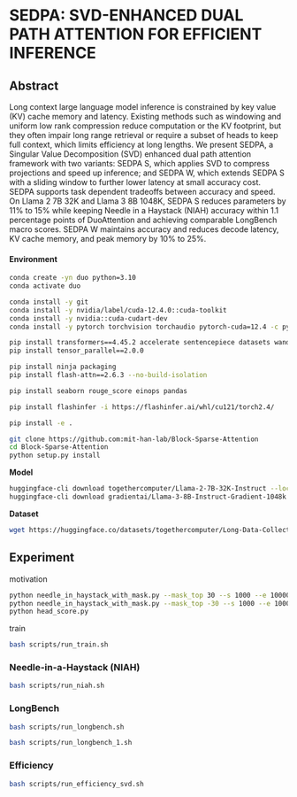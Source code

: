 # SEDPA: SVD-ENHANCED DUAL PATH ATTENTION FOR EFFICIENT INFERENCE


## Abstract
Long context large language model inference is constrained by key value (KV) cache memory and latency. Existing methods such as windowing and uniform low rank compression reduce computation or the KV footprint, but they often impair long range retrieval or require a subset of heads to keep full context, which limits efficiency at long lengths. We present SEDPA, a Singular Value Decomposition (SVD) enhanced dual path attention framework with two variants: SEDPA S, which applies SVD to compress projections and speed up inference; and SEDPA W, which extends SEDPA S with a sliding window to further lower latency at small accuracy cost. SEDPA supports task dependent tradeoffs between accuracy and speed. On Llama 2 7B 32K and Llama 3 8B 1048K, SEDPA S reduces parameters by 11% to 15% while keeping Needle in a Haystack (NIAH) accuracy within 1.1 percentage points of DuoAttention and achieving comparable LongBench macro scores. SEDPA W maintains accuracy and reduces decode latency, KV cache memory, and peak memory by 10% to 25%.

#### Environment

```bash
conda create -yn duo python=3.10
conda activate duo

conda install -y git
conda install -y nvidia/label/cuda-12.4.0::cuda-toolkit
conda install -y nvidia::cuda-cudart-dev
conda install -y pytorch torchvision torchaudio pytorch-cuda=12.4 -c pytorch -c nvidia

pip install transformers==4.45.2 accelerate sentencepiece datasets wandb zstandard matplotlib huggingface_hub==0.25.2
pip install tensor_parallel==2.0.0

pip install ninja packaging
pip install flash-attn==2.6.3 --no-build-isolation

pip install seaborn rouge_score einops pandas

pip install flashinfer -i https://flashinfer.ai/whl/cu121/torch2.4/

pip install -e .

git clone https://github.com:mit-han-lab/Block-Sparse-Attention
cd Block-Sparse-Attention
python setup.py install
```
**Model**
```bash
huggingface-cli download togethercomputer/Llama-2-7B-32K-Instruct --local-dir Llama-2-7B-32K-Instruct
huggingface-cli download gradientai/Llama-3-8B-Instruct-Gradient-1048k --local-dir Llama-3-8B-Instruct-Gradient-1048k
```
**Dataset**
```bash
wget https://huggingface.co/datasets/togethercomputer/Long-Data-Collections/resolve/main/fine-tune/booksum.jsonl.zst
```

## Experiment
motivation
```bash
python needle_in_haystack_with_mask.py --mask_top 30 --s 1000 --e 100000  --model_path $path_to_model  
python needle_in_haystack_with_mask.py --mask_top -30 --s 1000 --e 100000  --model_path $path_to_model  
python head_score.py
```
train
```bash
bash scripts/run_train.sh
```
### Needle-in-a-Haystack (NIAH)

```bash
bash scripts/run_niah.sh
```

### LongBench

```bash
bash scripts/run_longbench.sh

bash scripts/run_longbench_1.sh
```

### Efficiency

```bash
bash scripts/run_efficiency_svd.sh
```

